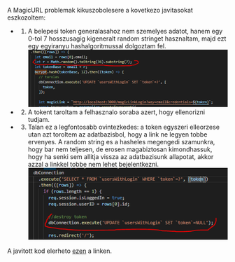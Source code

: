 A MagicURL problemak kikuszobolesere a kovetkezo javitasokat eszkozoltem:

- 1. A belepesi token generalasahoz nem szemelyes adatot, hanem egy 0-tol 7 hosszusagig kigeneralt random stringet hasznaltam, majd ezt egy egyiranyu hashalgoritmussal dolgoztam fel.
     ![Random](./Random.PNG)
- 2. A tokent taroltam a felhasznalo soraba azert, hogy ellenorizni tudjam.
- 3. Talan ez a legfontosabb ovintezkedes: a token egyszeri elleorzese utan azt toroltem az adatbazisbol, hogy a link ne legyen tobbe ervenyes. A random string es a hasheles megengedi szamunkra,
     hogy bar nem teljesen, de erosen magabiztosan kimondhassuk, hogy ha senki sem allitja vissza az adatbazisunk allapotat, akkor azzal a linkkel tobbe nem lehet bejelentkezni.
     ![Destroy token](./Destroy.PNG)

A javitott kod elerheto [ezen](https://github.com/Elod23/MagicURLDemoApp/tree/javitott) a linken.
